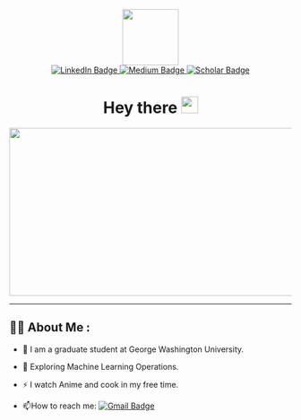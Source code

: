 
<div id="header" align="center">
  <img src="https://media.giphy.com/media/M9gbBd9nbDrOTu1Mqx/giphy.gif" width="100"/>
  <div id="badges">
  <a href="https://www.linkedin.com/in/chaitanyachadha12/">
    <img src="https://img.shields.io/badge/LinkedIn-blue?style=for-the-badge&logo=linkedin&logoColor=white" alt="LinkedIn Badge"/>
  </a>
  <a href="https://medium.com/@chaitanyachadha12">
    <img src="https://img.shields.io/badge/Medium-red?style=for-the-badge&logo=medium&logoColor=white" alt="Medium Badge"/>
  </a>
  <a href="https://scholar.google.com/citations?user=9vyqnNEAAAAJ&hl=en">
    <img src="https://img.shields.io/badge/Scholar-blue?style=for-the-badge&logo=google&logoColor=white" alt="Scholar Badge"/>
  </a>
</div>
  <img src="https://komarev.com/ghpvc/?username=chaitanyachadha12&style=flat-square&color=blue" alt=""/>
  <h1>
  Hey there
  <img src="https://media.giphy.com/media/hvRJCLFzcasrR4ia7z/giphy.gif" width="30px"/>
</h1>
</div>
<div align="center">
  <img src="https://media.giphy.com/media/dWesBcTLavkZuG35MI/giphy.gif" width="600" height="300"/>
</div>

---

## :man_technologist: About Me :

- :telescope: I am a graduate student at George Washington University.

- :seedling: Exploring Machine Learning Operations.

- :zap: I watch Anime and cook in my free time.

- :mailbox:How to reach me: [![Gmail Badge](https://img.shields.io/badge/-Gmail-red?style=flat&logo=Gmail&logoColor=white)](chaitanyachadha12@gmail.com)

